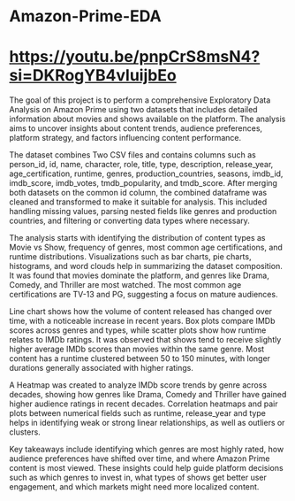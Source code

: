 # Amazon-Prime-EDA

# https://youtu.be/pnpCrS8msN4?si=DKRogYB4vIuijbEo

The goal of this project is to perform a comprehensive Exploratory Data Analysis on Amazon Prime using two datasets that includes detailed information about movies and shows available on the platform. The analysis aims to uncover insights about content trends, audience preferences, platform strategy, and factors influencing content performance.

The dataset combines Two CSV files and contains columns such as person_id, id, name, character, role, title, type, description, release_year, age_certification, runtime, genres, production_countries, seasons, imdb_id, imdb_score, imdb_votes, tmdb_popularity, and tmdb_score. After merging both datasets on the common id column, the combined dataframe was cleaned and transformed to make it suitable for analysis. This included handling missing values, parsing nested fields like genres and production countries, and filtering or converting data types where necessary.

The analysis starts with identifying the distribution of content types as Movie vs Show, frequency of genres, most common age certifications, and runtime distributions. Visualizations such as bar charts, pie charts, histograms, and word clouds help in summarizing the dataset composition. It was found that movies dominate the platform, and genres like Drama, Comedy, and Thriller are most watched. The most common age certifications are TV-13 and PG, suggesting a focus on mature audiences.

Line chart shows how the volume of content released has changed over time, with a noticeable increase in recent years. Box plots compare IMDb scores across genres and types, while scatter plots show how runtime relates to IMDb ratings. It was observed that shows tend to receive slightly higher average IMDb scores than movies within the same genre. Most content has a runtime clustered between 50 to 150 minutes, with longer durations generally associated with higher ratings.

A Heatmap was created to analyze IMDb score trends by genre across decades, showing how genres like Drama, Comedy and Thriller have gained higher audience ratings in recent decades. Correlation heatmaps and pair plots between numerical fields such as runtime, release_year and type helps in identifying weak or strong linear relationships, as well as outliers or clusters.

Key takeaways include identifying which genres are most highly rated, how audience preferences have shifted over time, and where Amazon Prime content is most viewed. These insights could help guide platform decisions such as which genres to invest in, what types of shows get better user engagement, and which markets might need more localized content.

